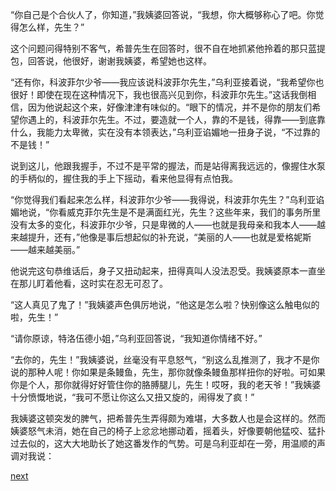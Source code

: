 
“你自己是个合伙人了，你知道，”我姨婆回答说，“我想，你大概够称心了吧。你觉得怎么样，先生？”

这个问题问得特别不客气，希普先生在回答时，很不自在地抓紧他拎着的那只蓝提包，回答说，他很好，谢谢我姨婆，希望她也这样。

“还有你，科波菲尔少爷——我应该说科波菲尔先生，”乌利亚接着说，“我希望你也很好！即使在现在这种情况下，我也很高兴见到你，科波菲尔先生。”这话我倒相信，因为他说起这个来，好像津津有味似的。“眼下的情况，并不是你的朋友们希望你遇上的，科波菲尔先生。不过，要造就一个人，靠的不是钱，得靠——到底靠什么，我能力太卑微，实在没有本领表达，”乌利亚谄媚地一扭身子说，“不过靠的不是钱！”

说到这儿，他跟我握手，不过不是平常的握法，而是站得离我远远的，像握住水泵的手柄似的，握住我的手上下摇动，看来他显得有点怕我。

“你觉得我们看起来怎么样，科波菲尔少爷——我得说，科波菲尔先生？”乌利亚谄媚地说，“你看威克菲尔先生是不是满面红光，先生？这些年来，我们的事务所里没有太多的变化，科波菲尔少爷，只是卑微的人——也就是我母亲和我本人——越来越提升，还有，”他像是事后想起似的补充说，“美丽的人——也就是爱格妮斯——越来越美丽。”

他说完这句恭维话后，身子又扭动起来，扭得真叫人没法忍受。我姨婆原本一直坐在那儿盯着他看，这时实在忍无可忍了。

“这人真见了鬼了！”我姨婆声色俱厉地说，“他这是怎么啦？快别像这么触电似的啦，先生！”

“请你原谅，特洛伍德小姐，”乌利亚回答说，“我知道你情绪不好。”

“去你的，先生！”我姨婆说，丝毫没有平息怒气，“别这么乱推测了，我才不是你说的那种人呢！你如果是条鳗鱼，先生，那你就像条鳗鱼那样扭你的好啦。可如果你是个人，那你就得好好管住你的胳膊腿儿，先生！哎呀，我的老天爷！”我姨婆十分愤慨地说，“我可不愿让你这么又扭又旋的，闹得发了疯！”

我姨婆这顿突发的脾气，把希普先生弄得颇为难堪，大多数人也是会这样的。然而姨婆怒气未消，她在自己的椅子上忿忿地挪动着，摇着头，好像要朝他猛咬、猛扑过去似的，这大大地助长了她这番发作的气势。可是乌利亚却在一旁，用温顺的声调对我说：

[next](page459.md)
